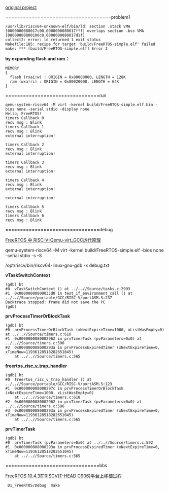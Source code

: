 [original project](https://github.com/OSCPU/FreeRTOS/tree/afbd3dca6a385498424a34a7e26493d97e58f8eb)

====================================problem1
```
/usr/lib/riscv64-unknown-elf/bin/ld: section .stack VMA [0000000080017c00,0000000080017fff] overlaps section .bss VMA [00000000800100c8,0000000080017d1f]
collect2: error: ld returned 1 exit status
Makefile:185: recipe for target 'build/FreeRTOS-simple.elf' failed
make: *** [build/FreeRTOS-simple.elf] Error 1

```

**by expanding flash and ram：**
```
MEMORY
{
  flash (rxai!w) : ORIGIN = 0x80000000, LENGTH = 128K
  ram (wxa!ri) : ORIGIN = 0x80020000, LENGTH = 64K
}
```
================================run
```
qemu-system-riscv64 -M virt -kernel build/FreeRTOS-simple.elf.bin -bios none -serial stdio -display none
Hello, FreeRTOS!
timers Callback 0
recv msg : Blink
timers Callback 1
recv msg : Blink
external interruption!

timers Callback 2
recv msg : Blink
external interruption!

timers Callback 3
recv msg : Blink
external interruption!

timers Callback 4
recv msg : Blink
external interruption!

external interruption!

timers Callback 5
recv msg : Blink
timers Callback 6
recv msg : Blink
```

================================debug

[FreeRTOS 中 RISC-V-Qemu-virt_GCC运行原理](https://blog.csdn.net/u011011827/article/details/120336068)

qemu-system-riscv64 -M virt -kernel build/FreeRTOS-simple.elf -bios none -serial stdio -s -S

/opt/riscv/bin/riscv64-linux-gnu-gdb -x  debug.txt 


**vTaskSwitchContext**
```
(gdb) bt
#0  vTaskSwitchContext () at ../..//Source/tasks.c:2993
#1  0x00000000800035d0 in test_if_environment_call () at ../..//Source/portable/GCC/RISC-V/portASM.S:237
Backtrace stopped: frame did not save the PC
(gdb) 
```

**prvProcessTimerOrBlockTask**
```
(gdb) bt
#0  prvProcessTimerOrBlockTask (xNextExpireTime=1000, xListWasEmpty=0) at ../..//Source/timers.c:610
#1  0x0000000080002962 in prvTimerTask (pvParameters=0x0) at ../..//Source/timers.c:596
#2  0x000000008000293a in prvProcessExpiredTimer (xNextExpireTime=0, xTimeNow=11936128518282651045)
    at ../..//Source/timers.c:565
```

**freertos_risc_v_trap_handler**
```
(gdb) bt
#0  freertos_risc_v_trap_handler () at ../..//Source/portable/GCC/RISC-V/portASM.S:123
#1  0x000000008000297c in prvProcessTimerOrBlockTask (xNextExpireTime=1000, xListWasEmpty=0)
    at ../..//Source/timers.c:610
#2  0x0000000080002962 in prvTimerTask (pvParameters=0x0) at ../..//Source/timers.c:596
#3  0x000000008000293a in prvProcessExpiredTimer (xNextExpireTime=0, xTimeNow=11936128518282651045)
    at ../..//Source/timers.c:565
```

**prvTimerTask**
```
(gdb) bt
#0  prvTimerTask (pvParameters=0x0) at ../..//Source/timers.c:592
#1  0x000000008000293a in prvProcessExpiredTimer (xNextExpireTime=0, xTimeNow=11936128518282651045)
    at ../..//Source/timers.c:565
```

 

================================bbs

[FreeRTOS 10.4.3在RISCV(T-HEAD C906)平台上移植过程](https://bbs.aw-ol.com/topic/231/freertos-10-4-3%E5%9C%A8riscv-t-head-c906-%E5%B9%B3%E5%8F%B0%E4%B8%8A%E7%A7%BB%E6%A4%8D%E8%BF%87%E7%A8%8B?lang=zh-CN)
```
 D1_FreeRTOS/Debug  make
```
